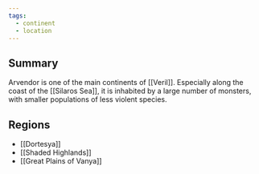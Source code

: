 ```yaml
---
tags:
  - continent
  - location
---
```

## Summary

Arvendor is one of the main continents of [[Veril]]. Especially along the coast of the [[Silaros Sea]], it is inhabited by a large number of monsters, with smaller populations of less violent species.

## Regions
- [[Dortesya]]
- [[Shaded Highlands]]
- [[Great Plains of Vanya]]